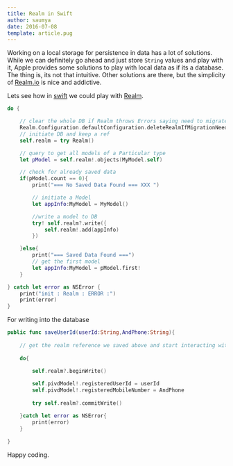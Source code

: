 ```yaml
---
title: Realm in Swift
author: saumya
date: 2016-07-08
template: article.pug
---
```

Working on a local storage for persistence in data has a lot of solutions. While we can definitely go ahead and just store `String` values and play with it, Apple provides some solutions to play with local data as if its a database. The thing is, its not that intuitive. Other solutions are there, but the simplicity of [Realm.io][3] is nice and addictive.            

Lets see how in [swift][1] we could play with [Realm][3].

<span class="more"></span>


```swift
do {

	// clear the whole DB if Realm throws Errors saying need to migrate
	Realm.Configuration.defaultConfiguration.deleteRealmIfMigrationNeeded = true
	// initiate DB and keep a ref
	self.realm = try Realm()

	// query to get all models of a Particular type
	let pModel = self.realm!.objects(MyModel.self)

	// check for already saved data
	if(pModel.count == 0){
	    print("=== No Saved Data Found === XXX ")

	    // initiate a Model
	    let appInfo:MyModel = MyModel()

	    //write a model to DB
	    try! self.realm?.write({
	        self.realm!.add(appInfo)
	    })

	}else{
	    print("=== Saved Data Found ===")
	    // get the first model 
	    let appInfo:MyModel = pModel.first!
	}

} catch let error as NSError {
    print("init : Realm : ERROR :")
    print(error)
}
```  

For writing into the database   

```swift
public func saveUserId(userId:String,AndPhone:String){
    
    // get the realm reference we saved above and start interacting with it
    
    do{

        self.realm?.beginWrite()
        
        self.pivdModel!.registeredUserId = userId
        self.pivdModel!.registeredMobileNumber = AndPhone
        
        try self.realm?.commitWrite()

    }catch let error as NSError{
        print(error)
    }
     
}
```

Happy coding.












[1]: https://developer.apple.com/swift/
[2]: https://www.npmjs.com/
[3]: https://realm.io/














